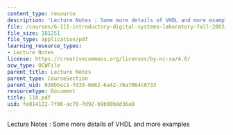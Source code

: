 ```yaml
---
content_type: resource
description: 'Lecture Notes : Some more details of VHDL and more examples'
file: /courses/6-111-introductory-digital-systems-laboratory-fall-2002/fe8141227f06ac707d92b9b90b8d36a0_l10.pdf
file_size: 181251
file_type: application/pdf
learning_resource_types:
- Lecture Notes
license: https://creativecommons.org/licenses/by-nc-sa/4.0/
ocw_type: OCWFile
parent_title: Lecture Notes
parent_type: CourseSection
parent_uid: 030b5ec1-7d33-6662-6a42-76a7064c0733
resourcetype: Document
title: l10.pdf
uid: fe814122-7f06-ac70-7d92-b9b90b8d36a0
---
```

Lecture Notes : Some more details of VHDL and more examples